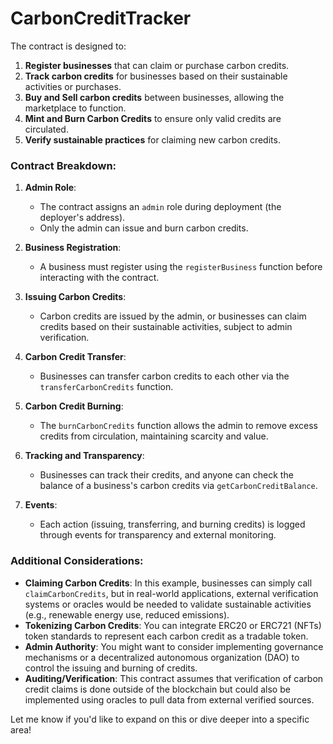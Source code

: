  # CarbonCreditTracker
 
 The contract is designed to:

1. **Register businesses** that can claim or purchase carbon credits.
2. **Track carbon credits** for businesses based on their sustainable activities or purchases.
3. **Buy and Sell carbon credits** between businesses, allowing the marketplace to function.
4. **Mint and Burn Carbon Credits** to ensure only valid credits are circulated.
5. **Verify sustainable practices** for claiming new carbon credits.



### Contract Breakdown:

1. **Admin Role**:
   - The contract assigns an `admin` role during deployment (the deployer's address).
   - Only the admin can issue and burn carbon credits.
   
2. **Business Registration**:
   - A business must register using the `registerBusiness` function before interacting with the contract.
   
3. **Issuing Carbon Credits**:
   - Carbon credits are issued by the admin, or businesses can claim credits based on their sustainable activities, subject to admin verification.
   
4. **Carbon Credit Transfer**:
   - Businesses can transfer carbon credits to each other via the `transferCarbonCredits` function.
   
5. **Carbon Credit Burning**:
   - The `burnCarbonCredits` function allows the admin to remove excess credits from circulation, maintaining scarcity and value.
   
6. **Tracking and Transparency**:
   - Businesses can track their credits, and anyone can check the balance of a business's carbon credits via `getCarbonCreditBalance`.
   
7. **Events**:
   - Each action (issuing, transferring, and burning credits) is logged through events for transparency and external monitoring.

### Additional Considerations:

- **Claiming Carbon Credits**: In this example, businesses can simply call `claimCarbonCredits`, but in real-world applications, external verification systems or oracles would be needed to validate sustainable activities (e.g., renewable energy use, reduced emissions).
- **Tokenizing Carbon Credits**: You can integrate ERC20 or ERC721 (NFTs) token standards to represent each carbon credit as a tradable token.
- **Admin Authority**: You might want to consider implementing governance mechanisms or a decentralized autonomous organization (DAO) to control the issuing and burning of credits.
- **Auditing/Verification**: This contract assumes that verification of carbon credit claims is done outside of the blockchain but could also be implemented using oracles to pull data from external verified sources.

Let me know if you'd like to expand on this or dive deeper into a specific area!